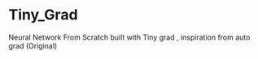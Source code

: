 # Tiny_Grad
Neural Network From Scratch built with Tiny grad , inspiration from auto grad (Original)
